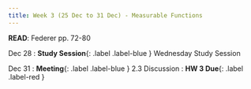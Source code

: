 ```yaml
---
title: Week 3 (25 Dec to 31 Dec) - Measurable Functions
---
```

**READ**: Federer pp. 72-80

Dec 28
: **Study Session**{: .label .label-blue } Wednesday Study Session
  
Dec 31
: **Meeting**{: .label .label-blue } 2.3 Discussion
: **HW 3 Due**{: .label .label-red }
